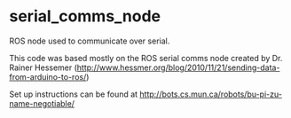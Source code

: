 # serial_comms_node
ROS node used to communicate over serial.

This code was based mostly on the ROS serial comms node created by Dr. Rainer Hessemer (http://www.hessmer.org/blog/2010/11/21/sending-data-from-arduino-to-ros/)

Set up instructions can be found at http://bots.cs.mun.ca/robots/bu-pi-zu-name-negotiable/
